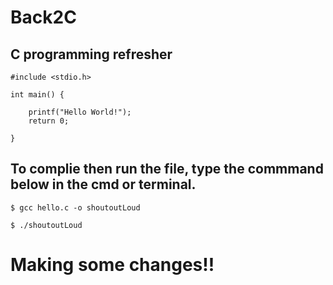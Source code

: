 # Back2C
## C programming refresher

```
#include <stdio.h>

int main() {

    printf("Hello World!");
    return 0;

}
```
## To complie then run the file, type the commmand below in the cmd or terminal.
```
$ gcc hello.c -o shoutoutLoud

$ ./shoutoutLoud

```

# Making some changes!!
